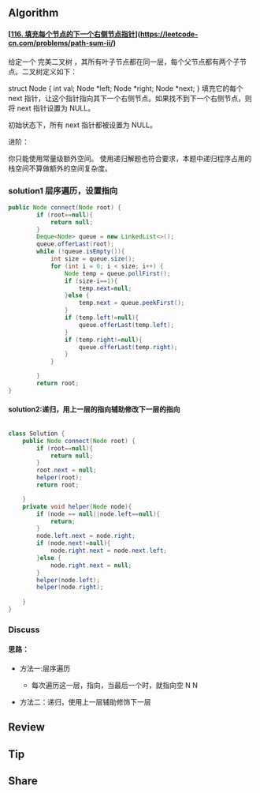 ## Algorithm

#### [[116. 填充每个节点的下一个右侧节点指针](https://leetcode-cn.com/problems/populating-next-right-pointers-in-each-node/)](https://leetcode-cn.com/problems/path-sum-ii/)

给定一个 完美二叉树 ，其所有叶子节点都在同一层，每个父节点都有两个子节点。二叉树定义如下：

struct Node {
  int val;
  Node *left;
  Node *right;
  Node *next;
}
填充它的每个 next 指针，让这个指针指向其下一个右侧节点。如果找不到下一个右侧节点，则将 next 指针设置为 NULL。

初始状态下，所有 next 指针都被设置为 NULL。

 

进阶：

你只能使用常量级额外空间。
使用递归解题也符合要求，本题中递归程序占用的栈空间不算做额外的空间复杂度。

### solution1 层序遍历，设置指向

```java
public Node connect(Node root) {
        if (root==null){
            return null;
        }
        Deque<Node> queue = new LinkedList<>();
        queue.offerLast(root);
        while (!queue.isEmpty()){
            int size = queue.size();
            for (int i = 0; i < size; i++) {
                Node temp = queue.pollFirst();
                if (size-i==1){
                    temp.next=null;
                }else {
                    temp.next = queue.peekFirst();
                }
                if (temp.left!=null){
                    queue.offerLast(temp.left);
                }
                if (temp.right!=null){
                    queue.offerLast(temp.right);
                }
            }

        }
        return root;
}
```

#### solution2:递归，用上一层的指向辅助修改下一层的指向

```java

class Solution {
    public Node connect(Node root) {
        if (root==null){
            return null;
        }
        root.next = null;
        helper(root);
        return root;

    }
    private void helper(Node node){
        if (node == null||node.left==null){
            return;
        }
        node.left.next = node.right;
        if (node.next!=null){
            node.right.next = node.next.left;
        }else {
            node.right.next = null;
        }
        helper(node.left);
        helper(node.right);
        
    }
}
```



### Discuss

#### 思路：

* 方法一:层序遍历

  * 每次遍历这一层，指向，当最后一个时，就指向空 N N
  
    
  
* 方法二：递归，使用上一层辅助修饰下一层

  

  


## Review

## Tip



## Share